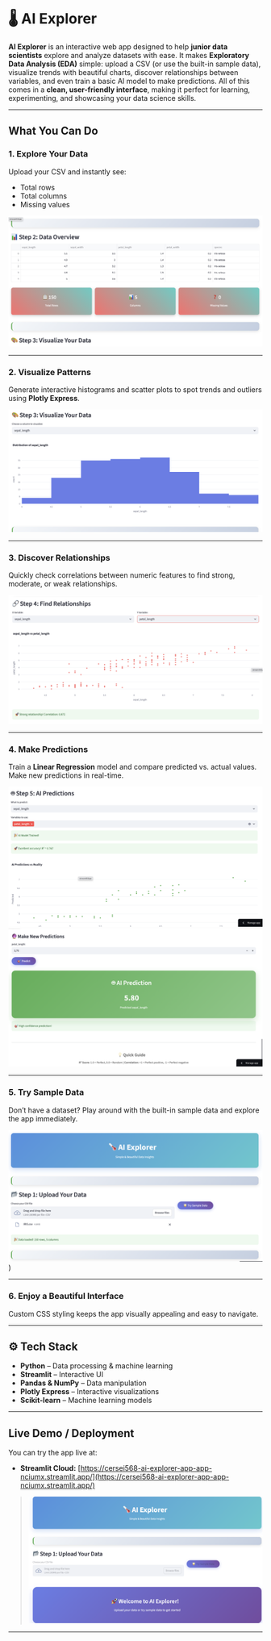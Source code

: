 # 🌡️ AI Explorer

**AI Explorer** is an interactive web app designed to help **junior data scientists** explore and analyze datasets with ease. It makes **Exploratory Data Analysis (EDA)** simple: upload a CSV (or use the built-in sample data), visualize trends with beautiful charts, discover relationships between variables, and even train a basic AI model to make predictions. All of this comes in a **clean, user-friendly interface**, making it perfect for learning, experimenting, and showcasing your data science skills.

---

## What You Can Do

### **1. Explore Your Data**
Upload your CSV and instantly see:
- Total rows  
- Total columns  
- Missing values  

![Screenshot: Data Overview](assets/AI_Explorer_2.png)


---

### **2. Visualize Patterns**
Generate interactive histograms and scatter plots to spot trends and outliers using **Plotly Express**.  

![Screenshot: Histogram](assets/AI_Explorer_3.png)  


---

### **3. Discover Relationships**
Quickly check correlations between numeric features to find strong, moderate, or weak relationships.  

![Screenshot: Correlation](assets/AI_Explorer_4.png)

---

### **4. Make Predictions**
Train a **Linear Regression** model and compare predicted vs. actual values. Make new predictions in real-time.  

![Screenshot: AI Predictions](assets/AI_Explorer_5.png)
![Screenshot: AI Predictions](assets/AI_Explorer_6.png)

---

### **5. Try Sample Data**
Don’t have a dataset? Play around with the built-in sample data and explore the app immediately.  

![Screenshot: Sample Data](assets/AI_Explorer_0.png))

---

### **6. Enjoy a Beautiful Interface**
Custom CSS styling keeps the app visually appealing and easy to navigate.  


---

## ⚙️ Tech Stack

- **Python** – Data processing & machine learning  
- **Streamlit** – Interactive UI  
- **Pandas & NumPy** – Data manipulation  
- **Plotly Express** – Interactive visualizations  
- **Scikit-learn** – Machine learning models

---

## Live Demo / Deployment

You can try the app live at:  

- **Streamlit Cloud:** [https://cersei568-ai-explorer-app-app-nciumx.streamlit.app/](https://cersei568-ai-explorer-app-app-nciumx.streamlit.app/)

> ![Screenshot: Live Demo](assets/ai_explorer_demo.png)

---